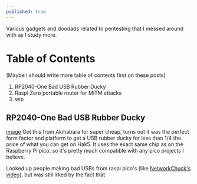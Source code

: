 ```yaml
---
published: true
---
```

Various gadgets and doodads related to pentesting that I messed around with as I study more.


# Table of Contents
(Maybe I should write more table of contents first on these posts)
1. RP2040-One Bad USB Rubber Ducky
2. Raspi Zero portable router for MiTM attacks
3. wip

## RP2040-One Bad USB Rubber Ducky
[image](https://camo.githubusercontent.com/c7f0a8793e3ffe541426bd75b0ad8a4e77b8fdc62045d2f484df6e65a58c97d9/68747470733a2f2f7777772e7761766573686172652e636f6d2f772f75706c6f61642f362f36332f5250323034302d4f6e655f537065633030312e6a7067)
Got this from Akihabara for super cheap, turns out it was the perfect form factor and platform to get a USB rubber ducky for less than 1/4 the price of what you can get on Hak5. It uses the exact same chip as on the Raspberry Pi pico, so it's pretty much compatible with any pico projects I believe.

Looked up people making bad USBs from raspi pico's (like [NetworkChuck's video](https://www.youtube.com/watch?v=e_f9p-_JWZw)), but was still irked by the fact that 
<!--stackedit_data:
eyJoaXN0b3J5IjpbLTEwNjg1NzExMzRdfQ==
-->